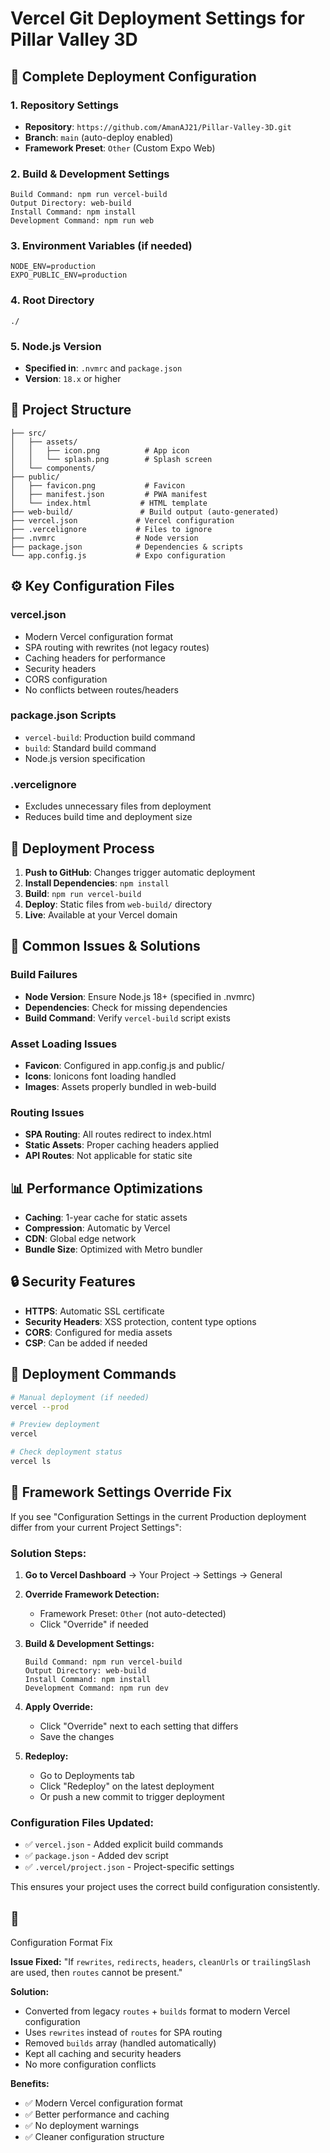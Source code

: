 # Vercel Git Deployment Settings for Pillar Valley 3D

## 🚀 Complete Deployment Configuration

### 1. Repository Settings
- **Repository**: `https://github.com/AmanAJ21/Pillar-Valley-3D.git`
- **Branch**: `main` (auto-deploy enabled)
- **Framework Preset**: `Other` (Custom Expo Web)

### 2. Build & Development Settings
```
Build Command: npm run vercel-build
Output Directory: web-build
Install Command: npm install
Development Command: npm run web
```

### 3. Environment Variables (if needed)
```
NODE_ENV=production
EXPO_PUBLIC_ENV=production
```

### 4. Root Directory
```
./
```

### 5. Node.js Version
- **Specified in**: `.nvmrc` and `package.json`
- **Version**: `18.x` or higher

## 📁 Project Structure
```
├── src/
│   ├── assets/
│   │   ├── icon.png          # App icon
│   │   └── splash.png        # Splash screen
│   └── components/
├── public/
│   ├── favicon.png           # Favicon
│   ├── manifest.json         # PWA manifest
│   └── index.html           # HTML template
├── web-build/               # Build output (auto-generated)
├── vercel.json             # Vercel configuration
├── .vercelignore           # Files to ignore
├── .nvmrc                  # Node version
├── package.json            # Dependencies & scripts
└── app.config.js           # Expo configuration
```

## ⚙️ Key Configuration Files

### vercel.json
- Modern Vercel configuration format
- SPA routing with rewrites (not legacy routes)
- Caching headers for performance
- Security headers
- CORS configuration
- No conflicts between routes/headers

### package.json Scripts
- `vercel-build`: Production build command
- `build`: Standard build command
- Node.js version specification

### .vercelignore
- Excludes unnecessary files from deployment
- Reduces build time and deployment size

## 🔧 Deployment Process
1. **Push to GitHub**: Changes trigger automatic deployment
2. **Install Dependencies**: `npm install`
3. **Build**: `npm run vercel-build`
4. **Deploy**: Static files from `web-build/` directory
5. **Live**: Available at your Vercel domain

## 🐛 Common Issues & Solutions

### Build Failures
- **Node Version**: Ensure Node.js 18+ (specified in .nvmrc)
- **Dependencies**: Check for missing dependencies
- **Build Command**: Verify `vercel-build` script exists

### Asset Loading Issues
- **Favicon**: Configured in app.config.js and public/
- **Icons**: Ionicons font loading handled
- **Images**: Assets properly bundled in web-build

### Routing Issues
- **SPA Routing**: All routes redirect to index.html
- **Static Assets**: Proper caching headers applied
- **API Routes**: Not applicable for static site

## 📊 Performance Optimizations
- **Caching**: 1-year cache for static assets
- **Compression**: Automatic by Vercel
- **CDN**: Global edge network
- **Bundle Size**: Optimized with Metro bundler

## 🔒 Security Features
- **HTTPS**: Automatic SSL certificate
- **Security Headers**: XSS protection, content type options
- **CORS**: Configured for media assets
- **CSP**: Can be added if needed

## 🚀 Deployment Commands
```bash
# Manual deployment (if needed)
vercel --prod

# Preview deployment
vercel

# Check deployment status
vercel ls
```

## 🔧 Framework Settings Override Fix

If you see "Configuration Settings in the current Production deployment differ from your current Project Settings":

### **Solution Steps:**

1. **Go to Vercel Dashboard** → Your Project → Settings → General

2. **Override Framework Detection:**
   - Framework Preset: `Other` (not auto-detected)
   - Click "Override" if needed

3. **Build & Development Settings:**
   ```
   Build Command: npm run vercel-build
   Output Directory: web-build  
   Install Command: npm install
   Development Command: npm run dev
   ```

4. **Apply Override:**
   - Click "Override" next to each setting that differs
   - Save the changes

5. **Redeploy:**
   - Go to Deployments tab
   - Click "Redeploy" on the latest deployment
   - Or push a new commit to trigger deployment

### **Configuration Files Updated:**
- ✅ `vercel.json` - Added explicit build commands
- ✅ `package.json` - Added dev script
- ✅ `.vercel/project.json` - Project-specific settings

This ensures your project uses the correct build configuration consistently.
## 🚨 
Configuration Format Fix

**Issue Fixed:** "If `rewrites`, `redirects`, `headers`, `cleanUrls` or `trailingSlash` are used, then `routes` cannot be present."

**Solution:** 
- Converted from legacy `routes` + `builds` format to modern Vercel configuration
- Uses `rewrites` instead of `routes` for SPA routing
- Removed `builds` array (handled automatically)
- Kept all caching and security headers
- No more configuration conflicts

**Benefits:**
- ✅ Modern Vercel configuration format
- ✅ Better performance and caching
- ✅ No deployment warnings
- ✅ Cleaner configuration structure